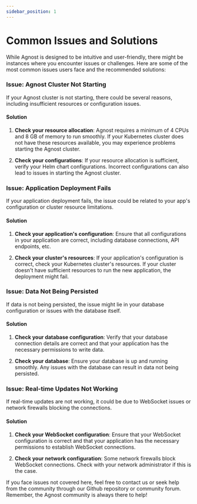 ```yaml
---
sidebar_position: 1
---
```


# Common Issues and Solutions

While Agnost is designed to be intuitive and user-friendly, there might be
instances where you encounter issues or challenges. Here are some of the most
common issues users face and the recommended solutions:

### Issue: Agnost Cluster Not Starting

If your Agnost cluster is not starting, there could be several reasons,
including insufficient resources or configuration issues.

#### Solution

1. **Check your resource allocation**: Agnost requires a minimum of 4 CPUs and 8
   GB of memory to run smoothly. If your Kubernetes cluster does not have these
   resources available, you may experience problems starting the Agnost cluster.

2. **Check your configurations**: If your resource allocation is sufficient,
   verify your Helm chart configurations. Incorrect configurations can also lead
   to issues in starting the Agnost cluster.

### Issue: Application Deployment Fails

If your application deployment fails, the issue could be related to your app's
configuration or cluster resource limitations.

#### Solution

1. **Check your application's configuration**: Ensure that all configurations in
   your application are correct, including database connections, API endpoints,
   etc.

2. **Check your cluster's resources**: If your application's configuration is
   correct, check your Kubernetes cluster's resources. If your cluster doesn't
   have sufficient resources to run the new application, the deployment might
   fail.

### Issue: Data Not Being Persisted

If data is not being persisted, the issue might lie in your database
configuration or issues with the database itself.

#### Solution

1. **Check your database configuration**: Verify that your database connection
   details are correct and that your application has the necessary permissions
   to write data.

2. **Check your database**: Ensure your database is up and running smoothly. Any
   issues with the database can result in data not being persisted.

### Issue: Real-time Updates Not Working

If real-time updates are not working, it could be due to WebSocket issues or
network firewalls blocking the connections.

#### Solution

1. **Check your WebSocket configuration**: Ensure that your WebSocket
   configuration is correct and that your application has the necessary
   permissions to establish WebSocket connections.

2. **Check your network configuration**: Some network firewalls block WebSocket
   connections. Check with your network administrator if this is the case.

If you face issues not covered here, feel free to contact us or seek help from
the community through our Github repository or community forum. Remember, the
Agnost community is always there to help!
